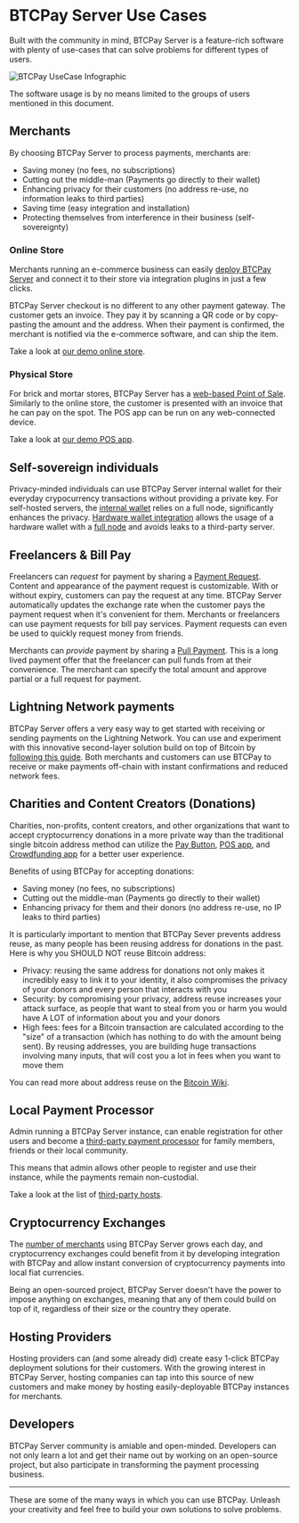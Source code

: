 # BTCPay Server Use Cases

Built with the community in mind, BTCPay Server is a feature-rich software with plenty of use-cases that can solve problems for different types of users.

![BTCPay UseCase Infographic](./img/BTCPayUseCaseInfographic.png)

The software usage is by no means limited to the groups of users mentioned in this document.

## Merchants

By choosing BTCPay Server to process payments, merchants are:

* Saving money (no fees, no subscriptions)
* Cutting out the middle-man (Payments go directly to their wallet)
* Enhancing privacy for their customers (no address re-use, no information leaks to third parties)
* Saving time (easy integration and installation)
* Protecting themselves from interference in their business (self-sovereignty)

### Online Store

Merchants running an e-commerce business can easily [deploy BTCPay Server](./Deployment.md) and connect it to their store via integration plugins in just a few clicks.

BTCPay Server checkout is no different to any other payment gateway. The customer gets an invoice. They pay it by scanning a QR code or by copy-pasting the amount and the address. When their payment is confirmed, the merchant is notified via the e-commerce software, and can ship the item.

Take a look at [our demo online store](https://store.btcpayserver.org/).

### Physical Store

For brick and mortar stores, BTCPay Server has a [web-based Point of Sale](./Apps.md#point-of-sale-app). Similarly to the online store, the customer is presented with an invoice that he can pay on the spot. The POS app can be run on any web-connected device.

Take a look at [our demo POS app](https://mainnet.demo.btcpayserver.org/apps/3utBTfSKkW4gK7aQMd2hW5Bh9Fpa/pos).

## Self-sovereign individuals

Privacy-minded individuals can use BTCPay Server internal wallet for their everyday crypocurrency transactions without providing a private key. For self-hosted servers, the [internal wallet](./Wallet.md) relies on a full node, significantly enhances the privacy. [Hardware wallet integration](./HardwareWalletIntegration.md) allows the usage of a hardware wallet with a [full node](https://en.bitcoin.it/wiki/Full_node) and avoids leaks to a third-party server.

## Freelancers & Bill Pay

Freelancers can *request* for payment by sharing a [Payment Request](./PaymentRequests.md). Content and appearance of the payment request is customizable. With or without expiry, customers can pay the request at any time. BTCPay Server automatically updates the exchange rate when the customer pays the payment request when it's convenient for them. Merchants or freelancers can use payment requests for bill pay services. Payment requests can even be used to quickly request money from friends.

Merchants can *provide* payment by sharing a [Pull Payment](./PullPayments.md). This is a long lived payment offer that the freelancer can pull funds from at their convenience. The merchant can specify the total amount and approve partial or a full request for payment.

## Lightning Network payments

BTCPay Server offers a very easy way to get started with receiving or sending payments on the Lightning Network. You can use and experiment with this innovative second-layer solution build on top of Bitcoin by [following this guide](./LightningNetwork.md). Both merchants and customers can use BTCPay to receive or make payments off-chain with instant confirmations and reduced network fees.

## Charities and Content Creators (Donations)

Charities, non-profits, content creators, and other organizations that want to accept cryptocurrency donations in a more private way than the traditional single bitcoin address method can utilize the [Pay Button](./WhatsNext.md#creating-the-pay-button), [POS app](./WhatsNext.md#creating-the-point-of-sale-app), and [Crowdfunding app](./Apps.md#crowdfunding-app) for a better user experience.

Benefits of using BTCPay for accepting donations:

* Saving money (no fees, no subscriptions)
* Cutting out the middle-man (Payments go directly to their wallet)
* Enhancing privacy for them and their donors (no address re-use, no IP leaks to third parties)

It is particularly important to mention that BTCPay Sever prevents address reuse, as many people has been reusing address for donations in the past. Here is why you SHOULD NOT reuse Bitcoin address:

* Privacy: reusing the same address for donations not only makes it incredibly easy to link it to your identity, it also compromises the privacy of your donors and every person that interacts with you
* Security: by compromising your privacy, address reuse increases your attack surface, as people that want to steal from you or harm you would have A LOT of information about you and your donors
* High fees: fees for a Bitcoin transaction are calculated according to the "size" of a transaction (which has nothing to do with the amount being sent). By reusing addresses, you are building huge transactions involving many inputs, that will cost you a lot in fees when you want to move them

You can read more about address reuse on the [Bitcoin Wiki](https://en.bitcoin.it/wiki/Address_reuse).

## Local Payment Processor

Admin running a BTCPay Server instance, can enable registration for other users and become a [third-party payment processor](./ThirdPartyHosting.md) for family members, friends or their local community.

This means that admin allows other people to register and use their instance, while the payments remain non-custodial.

Take a look at the list of [third-party hosts](./ThirdPartyHosting.md).

## Cryptocurrency Exchanges

The [number of merchants](https://directory.btcpayserver.org) using BTCPay Server grows each day, and cryptocurrency exchanges could benefit from it by developing integration with BTCPay and allow instant conversion of cryptocurrency payments into local fiat currencies.

Being an open-sourced project, BTCPay Server doesn't have the power to impose anything on exchanges, meaning that any of them could build on top of it, regardless of their size or the country they operate.

## Hosting Providers

Hosting providers can (and some already did) create easy 1-click BTCPay deployment solutions for their customers. With the growing interest in BTCPay Server, hosting companies can tap into this source of new customers and make money by hosting easily-deployable BTCPay instances for merchants.

## Developers

BTCPay Server community is amiable and open-minded. Developers can not only learn a lot and get their name out by working on an open-source project, but also participate in transforming the payment processing business.

---

These are some of the many ways in which you can use BTCPay. Unleash your creativity and feel free to build your own solutions to solve problems.
